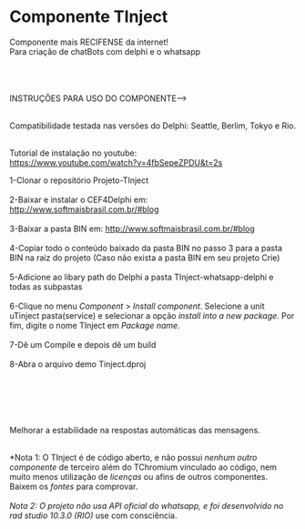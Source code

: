 # Componente TInject
Componente mais RECIFENSE da internet!<br>
Para criação de chatBots com delphi e o whatsapp<br></br><br></br>

INSTRUÇÕES PARA USO DO COMPONENTE--><br></br>

Compatibilidade testada nas versões do Delphi: Seattle, Berlim, Tokyo e Rio.<br></br>

Tutorial de instalação no youtube:<br>
https://www.youtube.com/watch?v=4fbSepeZPDU&t=2s


1-Clonar o repositório Projeto-TInject
<br></br>
2-Baixar e instalar o CEF4Delphi em: http://www.softmaisbrasil.com.br/#blog
<br></br>
3-Baixar a pasta BIN em: http://www.softmaisbrasil.com.br/#blog
<br></br>
4-Copiar todo o conteúdo baixado da pasta BIN no passo 3 para a pasta BIN na raiz do projeto (Caso não exista a pasta BIN em seu projeto Crie)
<br></br>
5-Adicione ao libary path do Delphi a pasta TInject-whatsapp-delphi e todas as subpastas
<br><br>
6-Clique no menu *Component* > *Install component*. Selecione a unit uTinject pasta(service) e selecionar a opção *install into a new package*. Por fim, digite o nome TInject em *Package name*.
<br><br>
7-Dê um Compile e depois dê um build
<br><br>
8-Abra o arquivo demo Tinject.dproj
<br></br><br></br>

<br><br>Melhorar a estabilidade na respostas automáticas das mensagens.
<br><br>

*Nota 1: O TInject é de código aberto, e não possui *nenhum outro componente* de terceiro além do TChromium vinculado ao código, nem muito menos utilização de *licenças* ou afins de outros componentes. Baixem os *fontes* para comprovar.
<br><br>
*Nota 2: O projeto não usa API oficial do whatsapp, e foi desenvolvido no rad studio 10.3.0 (RIO)* use com consciência. 
